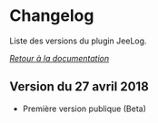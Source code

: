 # Changelog

Liste des versions du plugin JeeLog.

*[Retour à la documentation](index.md)*

## Version du 27 avril 2018

- Première version publique (Beta)